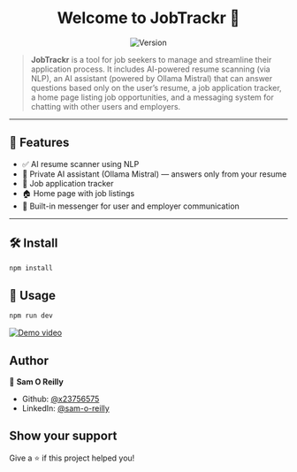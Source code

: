 <h1 align="center">Welcome to JobTrackr 👋</h1>
<p align="center">
  <img alt="Version" src="https://img.shields.io/badge/version-0.0.0-blue.svg?cacheSeconds=2592000" />
</p>

> **JobTrackr** is a tool for job seekers to manage and streamline their application process. It includes AI-powered resume scanning (via NLP), an AI assistant (powered by Ollama Mistral) that can answer questions based only on the user’s resume, a job application tracker, a home page listing job opportunities, and a messaging system for chatting with other users and employers.

---

## 🚀 Features

- ✅ AI resume scanner using NLP
- 🤖 Private AI assistant (Ollama Mistral) — answers only from your resume
- 📝 Job application tracker
- 🏠 Home page with job listings
- 💬 Built-in messenger for user and employer communication

---

## 🛠 Install

```bash
npm install

```

## 🧪 Usage

```bash
npm run dev
```
[![Demo video](https://img.youtube.com/vi/juEtufvDWPc/0.jpg)](https://youtu.be/juEtufvDWPc) 
## Author

👤 **Sam O Reilly**

* Github: [@x23756575](https://github.com/x23756575)
* LinkedIn: [@sam-o-reilly](https://linkedin.com/in/sam-o-reilly)

## Show your support

Give a ⭐️ if this project helped you!
